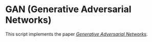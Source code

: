 # GAN (Generative Adversarial Networks)

This script implements the paper *[Generative Adversarial Networks](https://arxiv.org/abs/1406.2661)*.

